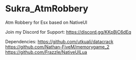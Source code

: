 # Sukra_AtmRobbery
Atm Robbery for Esx based on NativeUI

Join my Discord for Support:
https://discord.gg/KKpBjC6dEq

Dependencies:
https://github.com/utkuali/datacrack
https://github.com/Nathan-FiveM/memorygame_2
https://github.com/FrazzIe/NativeUILua
